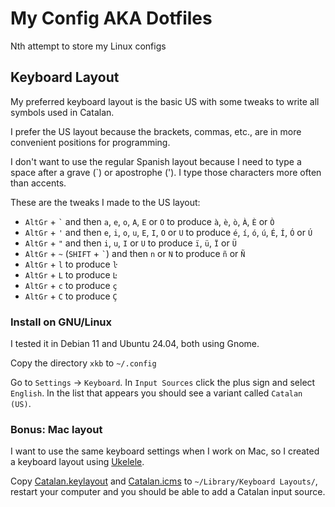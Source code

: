 # My Config AKA Dotfiles

Nth attempt to store my Linux configs

## Keyboard Layout

My preferred keyboard layout is the basic US with some tweaks to write all
symbols used in Catalan.

I prefer the US layout because the brackets, commas, etc., are in more
convenient positions for programming.

I don't want to use the regular Spanish layout because I need to type a space
after a grave (`) or apostrophe ('). I type those characters more often than
accents.

These are the tweaks I made to the US layout:

* `AltGr` + `` ` `` and then `a`, `e`, `o`, `A`, `E` or `O` to produce `à`, `è`, `ò`, `À`, `È` or `Ò`
* `AltGr` + `'` and then `e`, `i`, `o`, `u`, `E`, `I`, `O` or `U` to produce `é`, `í`, `ó`, `ú`, `É`, `Í`, `Ó` or `Ú`
* `AltGr` + `"` and then `i`, `u`, `I` or `U` to produce `ï`, `ü`, `Ï` or `Ü`
* `AltGr` + `~` (`SHIFT` + `` ` ``) and then `n` or `N` to produce `ñ` or `Ñ`
* `AltGr` + `l` to produce `ŀ`
* `AltGr` + `L` to produce `Ŀ`
* `AltGr` + `c` to produce `ç`
* `AltGr` + `C` to produce `Ç`

### Install on GNU/Linux

I tested it in Debian 11 and Ubuntu 24.04, both using Gnome.

Copy the directory `xkb` to `~/.config`

Go to `Settings` &rarr; `Keyboard`. In `Input Sources` click the plus sign and
select `English`. In the list that appears you should see a variant called
`Catalan (US)`.

### Bonus: Mac layout

I want to use the same keyboard settings when I work on Mac, so I created a
keyboard layout using [Ukelele](https://software.sil.org/ukelele/).

Copy [Catalan.keylayout](misc/mac-keyboard-layout/Catalan.keylayout) and
[Catalan.icms](misc/mac-keyboard-layout/Catalan.icms) to `~/Library/Keyboard
Layouts/`, restart your computer and you should be able to add a Catalan input
source.
